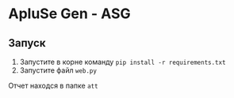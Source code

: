 # ApluSe Gen - ASG

## Запуск
1. Запустите в корне команду `pip install -r requirements.txt`
2. Запустите файл `web.py`

Отчет находся в папке `att`